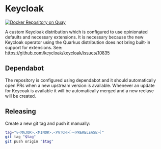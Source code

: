 # Keycloak

[![Docker Repository on Quay](https://quay.io/repository/innovation-hub-bergisches-rheinland/keycloak/status "Docker Repository on Quay")](https://quay.io/repository/innovation-hub-bergisches-rheinland/keycloak)

A custom Keycloak distribution which is configured to use opinionated defaults and necessary extensions.
It is necessary because the new Keycloak operator using the Quarkus distribution does not bring built-in 
support for extensions. See: https://github.com/keycloak/keycloak/issues/10835

## Dependabot

The repository is configured using dependabot and it should automatically open PRs when a new upstream version is available.
Whenever an update for Keycoak is available it will be automatically merged and a new reelase will be created.

## Releasing

Create a new git tag and push it manually:
```sh
tag="v<MAJOR>.<MINOR>.<PATCH>[-<PRERELEASE>]"
git tag "$tag"
git push origin "$tag"
```